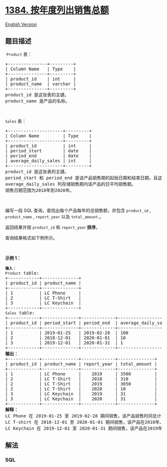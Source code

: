 # [1384. 按年度列出销售总额](https://leetcode.cn/problems/total-sales-amount-by-year)

[English Version](/solution/1300-1399/1384.Total%20Sales%20Amount%20by%20Year/README_EN.md)

## 题目描述

<p>&nbsp;<code>Product</code>&nbsp;表：</p>

<pre>
+---------------+---------+
| Column Name   | Type    |
+---------------+---------+
| product_id    | int     |
| product_name  | varchar |
+---------------+---------+
product_id 是这张表的主键。
product_name 是产品的名称。
</pre>

<p>&nbsp;</p>

<p><code>Sales</code>&nbsp;表：</p>

<pre>
+---------------------+---------+
| Column Name         | Type    |
+---------------------+---------+
| product_id          | int     |
| period_start        | date    |
| period_end          | date    |
| average_daily_sales | int     |
+---------------------+---------+
product_id 是这张表的主键。
period_start&nbsp;和 period_end&nbsp;是该产品销售期的起始日期和结束日期，且这两个日期包含在销售期内。
average_daily_sales 列存储销售期内该产品的日平均销售额。
销售日期范围为2018年到2020年。
</pre>

<p>&nbsp;</p>

<p>编写一段 SQL 查询，查找出每个产品每年的总销售额，并包含 <code>product_id</code> , <code>product_name</code> ,&nbsp;<code>report_year</code> 以及 <code>total_amount</code>&nbsp;。</p>

<p>返回结果并按&nbsp;<code>product_id</code> 和 <code>report_year</code><strong> 排序</strong>。</p>

<p>查询结果格式如下例所示。</p>

<p>&nbsp;</p>

<p><strong class="example">示例 1：</strong></p>

<pre>
<code><strong>输入：</strong>
Product</code> table:
+------------+--------------+
| product_id | product_name |
+------------+--------------+
| 1          | LC Phone     |
| 2          | LC T-Shirt   |
| 3          | LC Keychain  |
+------------+--------------+
<code>Sales</code> table:
+------------+--------------+-------------+---------------------+
| product_id | period_start | period_end  | average_daily_sales |
+------------+--------------+-------------+---------------------+
| 1          | 2019-01-25   | 2019-02-28  | 100                 |
| 2          | 2018-12-01   | 2020-01-01  | 10                  |
| 3          | 2019-12-01   | 2020-01-31  | 1                   |
+------------+--------------+-------------+---------------------+
<strong>输出：</strong>
+------------+--------------+-------------+--------------+
| product_id | product_name | report_year | total_amount |
+------------+--------------+-------------+--------------+
| 1          | LC Phone     |    2019     | 3500         |
| 2          | LC T-Shirt   |    2018     | 310          |
| 2          | LC T-Shirt   |    2019     | 3650         |
| 2          | LC T-Shirt   |    2020     | 10           |
| 3          | LC Keychain  |    2019     | 31           |
| 3          | LC Keychain  |    2020     | 31           |
+------------+--------------+-------------+--------------+
<strong>解释：</strong>
LC Phone 在 2019-01-25 至 2019-02-28 期间销售，该产品销售时间总计35天。销售总额 35*100 = 3500。
LC T-shirt 在 2018-12-01&nbsp;至 2020-01-01 期间销售，该产品在2018年、2019年、2020年的销售时间分别是31天、365天、1天，2018年、2019年、2020年的销售总额分别是31*10=310、365*10=3650、1*10=10。
LC Keychain 在 2019-12-01&nbsp;至 2020-01-31 期间销售，该产品在2019年、2020年的销售时间分别是：31天、31天，2019年、2020年的销售总额分别是31*1=31、31*1=31。</pre>

## 解法

### **SQL**

```sql

```
